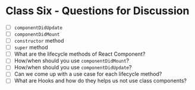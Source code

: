 # Class Six - Questions for Discussion

- [ ] `componentDidUpdate`
- [ ] `componentDidMount`
- [ ] `constructor` method
- [ ] `super` method
- [ ] What are the lifecycle methods of React Component?
- [ ] How/when should you use `componentDidMount`?
- [ ] How/when should you use `componentDidUpdate`?
- [ ] Can we come up with a use case for each lifecycle method?
- [ ] What are Hooks and how do they helps us not use class components?
